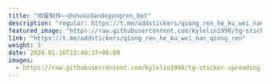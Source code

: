 ```yaml
---
title: "帅蛋制作——@shuaidandeyongren_bot"
description: "regular: https://t.me/addstickers/qiong_ren_he_ku_wei_nan_qiong_ren"
featured_image: "https://raw.githubusercontent.com/kylelin1998/tg-sticker-spreading-worldwide-images/main/img/91505250-1060-400c-9ef6-447e45b4ecf2.jpg"
link: "https://t.me/addstickers/qiong_ren_he_ku_wei_nan_qiong_ren"
weight: 3
date: 2024-01-16T22:40:37+08:00
images:
  - https://raw.githubusercontent.com/kylelin1998/tg-sticker-spreading-worldwide-images/main/img/91505250-1060-400c-9ef6-447e45b4ecf2.jpg
---
```

